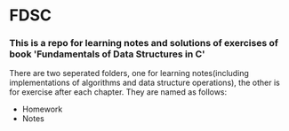 # FDSC
### This is a repo for learning notes and solutions of exercises of book 'Fundamentals of Data Structures in C'

There are two seperated folders, one for learning notes(including implementations of algorithms and data structure operations), the other is for exercise after each chapter. They are named as follows:    
+ Homework
+ Notes


